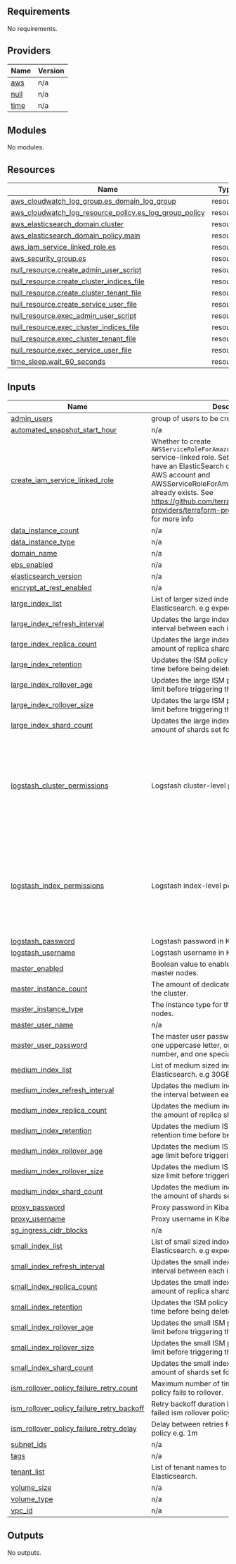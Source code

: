 ## Requirements

No requirements.

## Providers

| Name | Version |
|------|---------|
| <a name="provider_aws"></a> [aws](#provider\_aws) | n/a |
| <a name="provider_null"></a> [null](#provider\_null) | n/a |
| <a name="provider_time"></a> [time](#provider\_time) | n/a |

## Modules

No modules.

## Resources

| Name | Type |
|------|------|
| [aws_cloudwatch_log_group.es_domain_log_group](https://registry.terraform.io/providers/hashicorp/aws/latest/docs/resources/cloudwatch_log_group) | resource |
| [aws_cloudwatch_log_resource_policy.es_log_group_policy](https://registry.terraform.io/providers/hashicorp/aws/latest/docs/resources/cloudwatch_log_resource_policy) | resource |
| [aws_elasticsearch_domain.cluster](https://registry.terraform.io/providers/hashicorp/aws/latest/docs/resources/elasticsearch_domain) | resource |
| [aws_elasticsearch_domain_policy.main](https://registry.terraform.io/providers/hashicorp/aws/latest/docs/resources/elasticsearch_domain_policy) | resource |
| [aws_iam_service_linked_role.es](https://registry.terraform.io/providers/hashicorp/aws/latest/docs/resources/iam_service_linked_role) | resource |
| [aws_security_group.es](https://registry.terraform.io/providers/hashicorp/aws/latest/docs/resources/security_group) | resource |
| [null_resource.create_admin_user_script](https://registry.terraform.io/providers/hashicorp/null/latest/docs/resources/resource) | resource |
| [null_resource.create_cluster_indices_file](https://registry.terraform.io/providers/hashicorp/null/latest/docs/resources/resource) | resource |
| [null_resource.create_cluster_tenant_file](https://registry.terraform.io/providers/hashicorp/null/latest/docs/resources/resource) | resource |
| [null_resource.create_service_user_file](https://registry.terraform.io/providers/hashicorp/null/latest/docs/resources/resource) | resource |
| [null_resource.exec_admin_user_script](https://registry.terraform.io/providers/hashicorp/null/latest/docs/resources/resource) | resource |
| [null_resource.exec_cluster_indices_file](https://registry.terraform.io/providers/hashicorp/null/latest/docs/resources/resource) | resource |
| [null_resource.exec_cluster_tenant_file](https://registry.terraform.io/providers/hashicorp/null/latest/docs/resources/resource) | resource |
| [null_resource.exec_service_user_file](https://registry.terraform.io/providers/hashicorp/null/latest/docs/resources/resource) | resource |
| [time_sleep.wait_60_seconds](https://registry.terraform.io/providers/hashicorp/time/latest/docs/resources/sleep) | resource |

## Inputs

| Name | Description | Type | Default | Required |
|------|-------------|------|---------|:--------:|
| <a name="input_admin_users"></a> [admin\_users](#input\_admin\_users) | group of users to be created in kibana. | `list` | `[]` | no |
| <a name="input_automated_snapshot_start_hour"></a> [automated\_snapshot\_start\_hour](#input\_automated\_snapshot\_start\_hour) | n/a | `number` | `23` | no |
| <a name="input_create_iam_service_linked_role"></a> [create\_iam\_service\_linked\_role](#input\_create\_iam\_service\_linked\_role) | Whether to create `AWSServiceRoleForAmazonElasticsearchService` service-linked role. Set it to `false` if you already have an ElasticSearch cluster created in the AWS account and AWSServiceRoleForAmazonElasticsearchService already exists. See https://github.com/terraform-providers/terraform-provider-aws/issues/5218 for more info | `string` | `"false"` | no |
| <a name="input_data_instance_count"></a> [data\_instance\_count](#input\_data\_instance\_count) | n/a | `any` | n/a | yes |
| <a name="input_data_instance_type"></a> [data\_instance\_type](#input\_data\_instance\_type) | n/a | `any` | n/a | yes |
| <a name="input_domain_name"></a> [domain\_name](#input\_domain\_name) | n/a | `any` | n/a | yes |
| <a name="input_ebs_enabled"></a> [ebs\_enabled](#input\_ebs\_enabled) | n/a | `bool` | `false` | no |
| <a name="input_elasticsearch_version"></a> [elasticsearch\_version](#input\_elasticsearch\_version) | n/a | `any` | n/a | yes |
| <a name="input_encrypt_at_rest_enabled"></a> [encrypt\_at\_rest\_enabled](#input\_encrypt\_at\_rest\_enabled) | n/a | `bool` | `true` | no |
| <a name="input_large_index_list"></a> [large\_index\_list](#input\_large\_index\_list) | List of larger sized indexes to be created in Elasticsearch. e.g expected 1TB per day | `list` | `[]` | no |
| <a name="input_large_index_refresh_interval"></a> [large\_index\_refresh\_interval](#input\_large\_index\_refresh\_interval) | Updates the large index template to define the interval between each index refresh. | `string` | `"30s"` | no |
| <a name="input_large_index_replica_count"></a> [large\_index\_replica\_count](#input\_large\_index\_replica\_count) | Updates the large index template to define the amount of replica shards set for all indices. | `string` | `"1"` | no |
| <a name="input_large_index_retention"></a> [large\_index\_retention](#input\_large\_index\_retention) | Updates the ISM policy with the index retention time before being deleted. | `string` | `"7d"` | no |
| <a name="input_large_index_rollover_age"></a> [large\_index\_rollover\_age](#input\_large\_index\_rollover\_age) | Updates the large ISM policy with the index age limit before triggering the rollover action. | `string` | `"1d"` | no |
| <a name="input_large_index_rollover_size"></a> [large\_index\_rollover\_size](#input\_large\_index\_rollover\_size) | Updates the large ISM policy with the index size limit before triggering the rollover action. | `string` | `"600gb"` | no |
| <a name="input_large_index_shard_count"></a> [large\_index\_shard\_count](#input\_large\_index\_shard\_count) | Updates the large index template to define the amount of shards set for all indices. | `string` | `"12"` | no |
| <a name="input_logstash_cluster_permissions"></a> [logstash\_cluster\_permissions](#input\_logstash\_cluster\_permissions) | Logstash cluster-level permissions. | `list` | <pre>[<br>  "cluster:admin/ingest/pipeline/get",<br>  "cluster:admin/ingest/pipeline/put",<br>  "cluster_monitor",<br>  "indices:data/write/bulk",<br>  "indices:data/write/bulk*",<br>  "indices:data/write/index",<br>  "indices:admin/mapping/put"<br>]</pre> | no |
| <a name="input_logstash_index_permissions"></a> [logstash\_index\_permissions](#input\_logstash\_index\_permissions) | Logstash index-level permissions. | `list` | <pre>[<br>  "read",<br>  "get",<br>  "indices:data/write/bulk",<br>  "indices:data/write/bulk*",<br>  "indices:data/write/index",<br>  "indices:admin/mapping/put",<br>  "indices:monitor/settings/get",<br>  "indices:monitor/stats"<br>]</pre> | no |
| <a name="input_logstash_password"></a> [logstash\_password](#input\_logstash\_password) | Logstash password in Kibana RBAC | `string` | `""` | no |
| <a name="input_logstash_username"></a> [logstash\_username](#input\_logstash\_username) | Logstash username in Kibana RBAC | `string` | `""` | no |
| <a name="input_master_enabled"></a> [master\_enabled](#input\_master\_enabled) | Boolean value to enable/disable dedicated master nodes. | `bool` | `false` | no |
| <a name="input_master_instance_count"></a> [master\_instance\_count](#input\_master\_instance\_count) | The amount of dedicated master nodes within the cluster. | `number` | `0` | no |
| <a name="input_master_instance_type"></a> [master\_instance\_type](#input\_master\_instance\_type) | The instance type for the dedicated master nodes. | `string` | `""` | no |
| <a name="input_master_user_name"></a> [master\_user\_name](#input\_master\_user\_name) | n/a | `any` | n/a | yes |
| <a name="input_master_user_password"></a> [master\_user\_password](#input\_master\_user\_password) | The master user password must contain at least one uppercase letter, one lowercase letter, one number, and one special character. | `any` | n/a | yes |
| <a name="input_medium_index_list"></a> [medium\_index\_list](#input\_medium\_index\_list) | List of medium sized indexes to be created in Elasticsearch. e.g 30GB per day | `list` | `[]` | no |
| <a name="input_medium_index_refresh_interval"></a> [medium\_index\_refresh\_interval](#input\_medium\_index\_refresh\_interval) | Updates the medium index template to define the interval between each index refresh. | `string` | `"30s"` | no |
| <a name="input_medium_index_replica_count"></a> [medium\_index\_replica\_count](#input\_medium\_index\_replica\_count) | Updates the medium index template to define the amount of replica shards set for all indices. | `string` | `"1"` | no |
| <a name="input_medium_index_retention"></a> [medium\_index\_retention](#input\_medium\_index\_retention) | Updates the medium ISM policy with the index retention time before being deleted. | `string` | `"7d"` | no |
| <a name="input_medium_index_rollover_age"></a> [medium\_index\_rollover\_age](#input\_medium\_index\_rollover\_age) | Updates the medium ISM policy with the index age limit before triggering the rollover action. | `string` | `"1d"` | no |
| <a name="input_medium_index_rollover_size"></a> [medium\_index\_rollover\_size](#input\_medium\_index\_rollover\_size) | Updates the medium ISM policy with the index size limit before triggering the rollover action. | `string` | `"300gb"` | no |
| <a name="input_medium_index_shard_count"></a> [medium\_index\_shard\_count](#input\_medium\_index\_shard\_count) | Updates the medium index template to define the amount of shards set for all indices. | `string` | `"6"` | no |
| <a name="input_proxy_password"></a> [proxy\_password](#input\_proxy\_password) | Proxy password in Kibana RBAC | `string` | `""` | no |
| <a name="input_proxy_username"></a> [proxy\_username](#input\_proxy\_username) | Proxy username in Kibana RBAC | `string` | `""` | no |
| <a name="input_sg_ingress_cidr_blocks"></a> [sg\_ingress\_cidr\_blocks](#input\_sg\_ingress\_cidr\_blocks) | n/a | `list` | `[]` | no |
| <a name="input_small_index_list"></a> [small\_index\_list](#input\_small\_index\_list) | List of small sized indexes to be created in Elasticsearch. e.g expected 5GB per day | `list` | `[]` | no |
| <a name="input_small_index_refresh_interval"></a> [small\_index\_refresh\_interval](#input\_small\_index\_refresh\_interval) | Updates the small index template to define the interval between each index refresh. | `string` | `"30s"` | no |
| <a name="input_small_index_replica_count"></a> [small\_index\_replica\_count](#input\_small\_index\_replica\_count) | Updates the small index template to define the amount of replica shards set for all indices. | `string` | `"1"` | no |
| <a name="input_small_index_retention"></a> [small\_index\_retention](#input\_small\_index\_retention) | Updates the ISM policy with the index retention time before being deleted. | `string` | `"7d"` | no |
| <a name="input_small_index_rollover_age"></a> [small\_index\_rollover\_age](#input\_small\_index\_rollover\_age) | Updates the small ISM policy with the index age limit before triggering the rollover action. | `string` | `"1d"` | no |
| <a name="input_small_index_rollover_size"></a> [small\_index\_rollover\_size](#input\_small\_index\_rollover\_size) | Updates the small ISM policy with the index size limit before triggering the rollover action. | `string` | `"30gb"` | no |
| <a name="input_small_index_shard_count"></a> [small\_index\_shard\_count](#input\_small\_index\_shard\_count) | Updates the small index template to define the amount of shards set for all indices. | `string` | `"1"` | no |
| <a name="input_ism_rollover_policy_failure_retry_count"></a> [ism\_rollover\_policy\_failure\_retry\_count](#input\_ism\_rollover\_policy\_failure\_retry\_count) | Maximum number of times to retry when an ism policy fails to rollover. | `number` | `3` | no |
| <a name="input_ism_rollover_policy_failure_retry_backoff"></a> [ism\_rollover\_policy\_failure\_retry\_backoff](#input\_ism\_rollover\_policy\_failure\_retry\_backoff) | Retry backoff duration in between retries for failed ism rollover policy. | `string` | `"exponential"` | no |
| <a name="input_ism_rollover_policy_failure_retry_delay"></a> [ism\_rollover\_policy\_failure\_retry\_delay](#input\_ism\_rollover\_policy\_failure\_retry\_delay) | Delay between retries for failed ism rollover policy e.g. 1m | `string` | `"10m"` | no |
| <a name="input_subnet_ids"></a> [subnet\_ids](#input\_subnet\_ids) | n/a | `any` | n/a | yes |
| <a name="input_tags"></a> [tags](#input\_tags) | n/a | `any` | n/a | yes |
| <a name="input_tenant_list"></a> [tenant\_list](#input\_tenant\_list) | List of tenant names to be provisioned in Elasticsearch. | `list` | `[]` | no |
| <a name="input_volume_size"></a> [volume\_size](#input\_volume\_size) | n/a | `number` | `0` | no |
| <a name="input_volume_type"></a> [volume\_type](#input\_volume\_type) | n/a | `string` | `""` | no |
| <a name="input_vpc_id"></a> [vpc\_id](#input\_vpc\_id) | n/a | `any` | n/a | yes |

## Outputs

No outputs.
